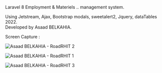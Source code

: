 
Laravel 8 Employment & Materiels .. management system.

Using Jetstream, Ajax, Bootstrap modals, sweetalert2, Jquery, dataTables 2022. 
<br>
Developed by Asaad BELKAHIA.

Screen Capture :

![Asaad BELKAHIA - RoadRHIT 2](https://user-images.githubusercontent.com/18003300/145041531-896aee5d-a63f-40a3-9799-adbf99c0f2e3.png)

![Asaad BELKAHIA - RoadRHIT 1](https://user-images.githubusercontent.com/18003300/145044472-b4a881e8-34bb-46a5-b45d-3a442cb80248.png)

![Asaad BELKAHIA - RoadRHIT 3](https://user-images.githubusercontent.com/18003300/145041784-3b3e2743-d59a-43b3-8df0-f254eca9ffd3.png)




  

